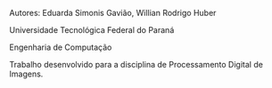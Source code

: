 
Autores: Eduarda Simonis Gavião, Willian Rodrigo Huber

Universidade Tecnológica Federal do Paraná

Engenharia de Computação

Trabalho desenvolvido para a disciplina de Processamento Digital de Imagens.
